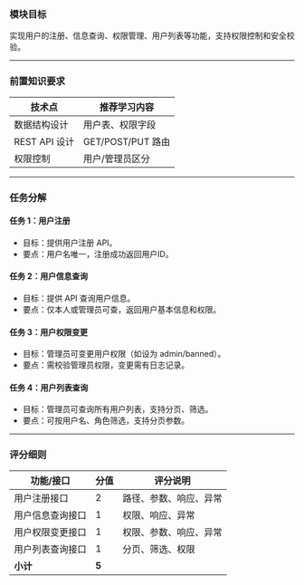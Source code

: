 <!-- ## Step 3：用户管理

--- -->

### 模块目标

实现用户的注册、信息查询、权限管理、用户列表等功能，支持权限控制和安全校验。

---

### 前置知识要求

| 技术点         | 推荐学习内容           |
| -------------- | ---------------------- |
| 数据结构设计   | 用户表、权限字段       |
| REST API 设计  | GET/POST/PUT 路由      |
| 权限控制       | 用户/管理员区分        |

---

### 任务分解

#### 任务 1：用户注册
- 目标：提供用户注册 API。
- 要点：用户名唯一，注册成功返回用户ID。

#### 任务 2：用户信息查询
- 目标：提供 API 查询用户信息。
- 要点：仅本人或管理员可查，返回用户基本信息和权限。

#### 任务 3：用户权限变更
- 目标：管理员可变更用户权限（如设为 admin/banned）。
- 要点：需校验管理员权限，变更需有日志记录。

#### 任务 4：用户列表查询
- 目标：管理员可查询所有用户列表，支持分页、筛选。
- 要点：可按用户名、角色筛选，支持分页参数。

---

### 评分细则

| 功能/接口                | 分值 | 评分说明                         |
|--------------------------|------|----------------------------------|
| 用户注册接口             | 2    | 路径、参数、响应、异常            |
| 用户信息查询接口         | 1    | 权限、响应、异常                  |
| 用户权限变更接口         | 1    | 权限、参数、响应、异常            |
| 用户列表查询接口         | 1    | 分页、筛选、权限                  |
| **小计**                 | **5**|                                  |
